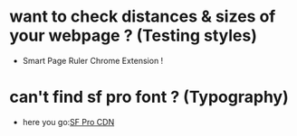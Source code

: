 # want to check distances & sizes of your webpage ? (Testing styles)
- Smart Page Ruler Chrome Extension ! 
# can't find sf pro font ? (Typography)
- here you go:[SF Pro CDN](https://www.cdnfonts.com/sf-pro-display.font)
# 
